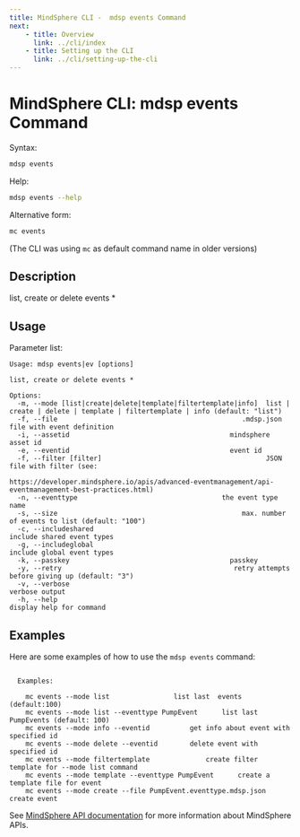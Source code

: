 ```yaml
---
title: MindSphere CLI -  mdsp events Command
next:
    - title: Overview
      link: ../cli/index
    - title: Setting up the CLI
      link: ../cli/setting-up-the-cli
---
```


# MindSphere CLI: mdsp events Command

Syntax:

```bash
mdsp events
```

Help:

```bash
mdsp events --help
```

Alternative form:

```bash
mc events
```

(The CLI was using `mc` as default command name in older versions)

## Description

list, create or delete events *

## Usage

Parameter list:

```text
Usage: mdsp events|ev [options]

list, create or delete events *

Options:
  -m, --mode [list|create|delete|template|filtertemplate|info]  list | create | delete | template | filtertemplate | info (default: "list")
  -f, --file                                              .mdsp.json file with event definition
  -i, --assetid                                        mindsphere asset id
  -e, --eventid                                        event id
  -f, --filter [filter]                                         JSON file with filter (see:
                                                                https://developer.mindsphere.io/apis/advanced-eventmanagement/api-eventmanagement-best-practices.html)
  -n, --eventtype                                    the event type name
  -s, --size                                              max. number of events to list (default: "100")
  -c, --includeshared                                           include shared event types
  -g, --includeglobal                                           include global event types
  -k, --passkey                                        passkey
  -y, --retry                                           retry attempts before giving up (default: "3")
  -v, --verbose                                                 verbose output
  -h, --help                                                    display help for command

```

## Examples

Here are some examples of how to use the `mdsp events` command:

```text

  Examples:

    mc events --mode list 				 list last  events (default:100)
    mc events --mode list --eventtype PumpEvent		 list last  PumpEvents (default: 100)
    mc events --mode info --eventid 		 get info about event with specified id
    mc events --mode delete --eventid 		 delete event with specified id
    mc events --mode filtertemplate 			 create filter template for --mode list command
    mc events --mode template --eventtype PumpEvent 	 create a template file for event 
    mc events --mode create --file PumpEvent.eventtype.mdsp.json 	 create event

```

See [MindSphere API documentation](https://documentation.mindsphere.io/MindSphere/apis/index.html) for more information about MindSphere APIs.